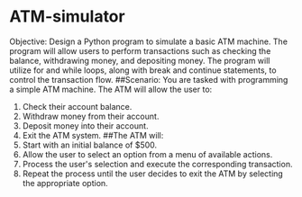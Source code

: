 # ATM-simulator
Objective:
Design a Python program to simulate a basic ATM machine. The program will allow users to 
perform transactions such as checking the balance, withdrawing money, and depositing money. 
The program will utilize for and while loops, along with break and continue statements, to 
control the transaction flow.
##Scenario:
You are tasked with programming a simple ATM machine. The ATM will allow the user to:
1. Check their account balance.
2. Withdraw money from their account.
3. Deposit money into their account.
4. Exit the ATM system.
##The ATM will:
1. Start with an initial balance of $500.
2. Allow the user to select an option from a menu of available actions.
3. Process the user's selection and execute the corresponding transaction.
4. Repeat the process until the user decides to exit the ATM by selecting the appropriate 
option.
